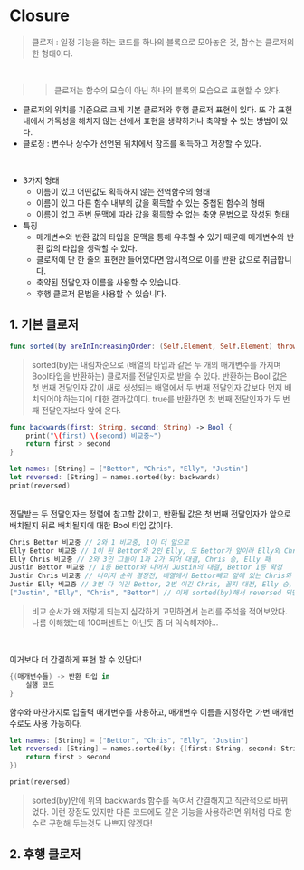 # Closure

> 클로저 : 일정 기능을 하는 코드를 하나의 블록으로 모아놓은 것, 함수는 클로저의 한 형태이다.
<br>

>> 클로저는 함수의 모습이 아닌 하나의 블록의 모습으로 표현할 수 있다. 

- 클로저의 위치를 기준으로 크게 기본 클로저와 후행 클로저 표현이 있다. 또 각 표현 내에서 가독성을 해치지 않는 선에서 표현을 생략하거나 축약할 수 있는 방법이 있다.
- 클로징 : 변수나 상수가 선언된 위치에서 참조를 획득하고 저장할 수 있다.
<br>

- 3가지 형태
    - 이름이 있고 어떤값도 획득하지 않는 전역함수의 형태
    - 이름이 있고 다른 함수 내부의 값을 획득할 수 있는 중첩된 함수의 형태
    - 이름이 없고 주변 문맥에 따라 값을 획득할 수 없는 축양 문법으로 작성된 형태
- 특징
    - 매개변수와 반환 값의 타입을 문맥을 통해 유추할 수 있기 때문에 매개변수와 반환 값의 타입을 생략할 수 있다.
    - 클로저에 단 한 줄의 표현만 들어있다면 암시적으로 이를 반환 값으로 취급합니다.
    - 축약된 전달인자 이름을 사용할 수 있습니다.
    - 후행 클로저 문법을 사용할 수 있습니다.

## 1. 기본 클로저
```swift
func sorted(by areInIncreasingOrder: (Self.Element, Self.Element) throws -> Bool) rethrows -> [Self.Element]
```
> sorted(by)는 내림차순으로 (배열의 타입과 같은 두 개의 매개변수를 가지며 Bool타입을 반환하는) 클로저를 전달인자로 받을 수 있다. 반환하는 Bool 값은 첫 번째 전달인자 값이 새로 생성되는 배열에서 두 번째 전달인자 값보다 먼저 배치되어야 하는지에 대한 결과값이다. true를 반환하면 첫 번째 전달인자가 두 번째 전달인자보다 앞에 온다.

```swift
func backwards(first: String, second: String) -> Bool {
    print("\(first) \(second) 비교중~")
    return first > second
}

let names: [String] = ["Bettor", "Chris", "Elly", "Justin"]
let reversed: [String] = names.sorted(by: backwards)
print(reversed)
```
<br>
전달받는 두 전달인자는 정렬에 참고할 값이고, 반환될 값은 첫 번째 전달인자가 앞으로 배치될지 뒤로 배치될지에 대한 Bool 타입 값이다.
<br>


```swift
Chris Bettor 비교중 // 2와 1 비교중, 1이 더 앞으로
Elly Bettor 비교중 // 1이 된 Bettor와 2인 Elly, 또 Bettor가 앞이라 Elly와 Chris의 결전
Elly Chris 비교중 // 2와 3인 그들이 1과 2가 되어 대결, Chris 승, Elly 패
Justin Bettor 비교중 // 1등 Bettor와 나머지 Justin의 대결, Bettor 1등 확정
Justin Chris 비교중 // 나머지 순위 결정전, 배열에서 Bettor빼고 앞에 있는 Chris와 대결, Chris 승 
Justin Elly 비교중 // 3번 다 이긴 Bettor, 2번 이긴 Chris, 꼴지 대전, Elly 승, Justin 패
["Justin", "Elly", "Chris", "Bettor"] // 이제 sorted(by)해서 reversed 되면 이렇게 되겠지?

```
> 비교 순서가 왜 저렇게 되는지 심각하게 고민하면서 논리를 주석을 적어보았다. 나름 이해했는데 100퍼센트는 아닌듯 좀 더 익숙해져야...
<br>

이거보다 더 간결하게 표현 할 수 있단다!

```swift
{(매개변수들) -> 반환 타입 in
    실행 코드
}
```

함수와 마찬가지로 입출력 매개변수를 사용하고, 매개변수 이름을 지정하면 가변 매개변수로도 사용 가능하다.

```swift
let names: [String] = ["Bettor", "Chris", "Elly", "Justin"]
let reversed: [String] = names.sorted(by: {(first: String, second: String) -> Bool in
    return first > second
})

print(reversed)
```
> sorted(by)안에 위의 backwards 함수를 녹여서 간결해지고 직관적으로 바뀌었다. 이런 장점도 있지만 다른 코드에도 같은 기능을 사용하려면 위처럼 따로 함수로 구현해 두는것도 나쁘지 않겠다!

## 2. 후행 클로저
